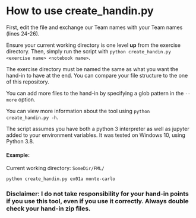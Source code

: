 # How to use create_handin.py

First, edit the file and exchange our Team names with your Team names (lines 24-26).

Ensure your current working directory is one level **up** from the exercise directory.
Then, simply run the script with `python create_handin.py <exercise name> <notebook name>`.

The exercise directory must be named the same as what you want the hand-in to have at
the end.
You can compare your file structure to the one of this repository.

You can add more files to the hand-in by specifying a glob pattern in the `--more` option.

You can view more information about the tool using `python create_handin.py -h`.

The script assumes you have both a python 3 interpreter as well as jupyter added to your environment variables.
It was tested on Windows 10, using Python 3.8.

#### Example:

Current working directory: `SomeDir/FML/`

`python create_handin.py ex01a monte-carlo`

### Disclaimer: I do not take responsibility for your hand-in points if you use this tool, even if you use it correctly. Always double check your hand-in zip files.
